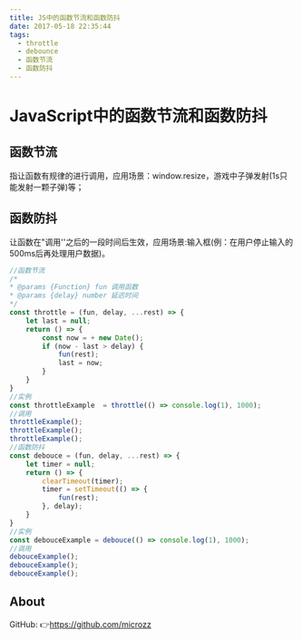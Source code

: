 ```yaml
---
title: JS中的函数节流和函数防抖
date: 2017-05-18 22:35:44
tags:
  - throttle
  - debounce
  - 函数节流
  - 函数防抖
---
```


# JavaScript中的函数节流和函数防抖

## **函数节流**
指让函数有规律的进行调用，应用场景：window.resize，游戏中子弹发射(1s只能发射一颗子弹)等；

## **函数防抖**
让函数在"调用''之后的一段时间后生效，应用场景:输入框(例：在用户停止输入的500ms后再处理用户数据)。

```javascript
//函数节流
/*
* @params {Function} fun 调用函数
* @params {delay} number 延迟时间
*/
const throttle = (fun, delay, ...rest) => {
    let last = null;
    return () => {
        const now = + new Date();
        if (now - last > delay) {
            fun(rest);
            last = now;
        }
    }
}
//实例
const throttleExample  = throttle(() => console.log(1), 1000);
//调用
throttleExample();
throttleExample();
throttleExample();
//函数防抖
const debouce = (fun, delay, ...rest) => {
    let timer = null;
    return () => {
        clearTimeout(timer);
        timer = setTimeout(() => {
            fun(rest);
        }, delay);
    }
}
//实例
const debouceExample = debouce(() => console.log(1), 1000);
//调用
debouceExample();
debouceExample();
debouceExample();
```

## About
GitHub: 👉https://github.com/microzz

